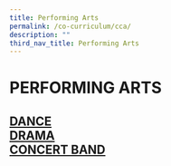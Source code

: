```yaml
---
title: Performing Arts
permalink: /co-curriculum/cca/
description: ""
third_nav_title: Performing Arts
---
```

# PERFORMING ARTS
## [DANCE](/cca/performing-arts/dance)<br>  [DRAMA](/cca/performing-arts/drama) <br>[CONCERT BAND](/cca/performing-arts/concert-band)